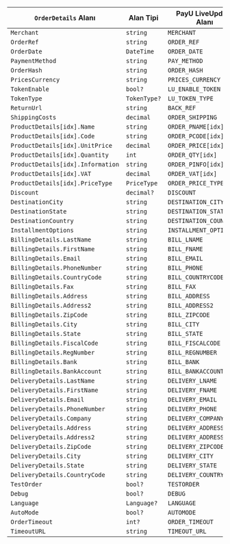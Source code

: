 | `OrderDetails` Alanı | Alan Tipi | PayU LiveUpdate Alanı |
| ----             | ---       | ---                 |
| `Merchant` | `string` | `MERCHANT` |
| `OrderRef` | `string` | `ORDER_REF` |
| `OrderDate` | `DateTime` | `ORDER_DATE` |
| `PaymentMethod` | `string` | `PAY_METHOD` |
| `OrderHash` | `string` | `ORDER_HASH` |
| `PricesCurrency` | `string` | `PRICES_CURRENCY` |
| `TokenEnable` | `bool?` | `LU_ENABLE_TOKEN` |
| `TokenType` | `TokenType?` | `LU_TOKEN_TYPE` |
| `ReturnUrl` | `string` | `BACK_REF` |
| `ShippingCosts` | `decimal` | `ORDER_SHIPPING` |
| `ProductDetails[idx].Name` | `string` | `ORDER_PNAME[idx]` |
| `ProductDetails[idx].Code` | `string` | `ORDER_PCODE[idx]` |
| `ProductDetails[idx].UnitPrice` | `decimal` | `ORDER_PRICE[idx]` |
| `ProductDetails[idx].Quantity` | `int` | `ORDER_QTY[idx]` |
| `ProductDetails[idx].Information` | `string` | `ORDER_PINFO[idx]` |
| `ProductDetails[idx].VAT` | `decimal` | `ORDER_VAT[idx]` |
| `ProductDetails[idx].PriceType` | `PriceType` | `ORDER_PRICE_TYPE[idx]` |
| `Discount` | `decimal?` | `DISCOUNT` |
| `DestinationCity` | `string` | `DESTINATION_CITY` |
| `DestinationState` | `string` | `DESTINATION_STATE` |
| `DestinationCountry` | `string` | `DESTINATION_COUNTRY` |
| `InstallmentOptions` | `string` | `INSTALLMENT_OPTIONS` |
| `BillingDetails.LastName` | `string` | `BILL_LNAME` |
| `BillingDetails.FirstName` | `string` | `BILL_FNAME` |
| `BillingDetails.Email` | `string` | `BILL_EMAIL` |
| `BillingDetails.PhoneNumber` | `string` | `BILL_PHONE` |
| `BillingDetails.CountryCode` | `string` | `BILL_COUNTRYCODE` |
| `BillingDetails.Fax` | `string` | `BILL_FAX` |
| `BillingDetails.Address` | `string` | `BILL_ADDRESS` |
| `BillingDetails.Address2` | `string` | `BILL_ADDRESS2` |
| `BillingDetails.ZipCode` | `string` | `BILL_ZIPCODE` |
| `BillingDetails.City` | `string` | `BILL_CITY` |
| `BillingDetails.State` | `string` | `BILL_STATE` |
| `BillingDetails.FiscalCode` | `string` | `BILL_FISCALCODE` |
| `BillingDetails.RegNumber` | `string` | `BILL_REGNUMBER` |
| `BillingDetails.Bank` | `string` | `BILL_BANK` |
| `BillingDetails.BankAccount` | `string` | `BILL_BANKACCOUNT` |
| `DeliveryDetails.LastName` | `string` | `DELIVERY_LNAME` |
| `DeliveryDetails.FirstName` | `string` | `DELIVERY_FNAME` |
| `DeliveryDetails.Email` | `string` | `DELIVERY_EMAIL` |
| `DeliveryDetails.PhoneNumber` | `string` | `DELIVERY_PHONE` |
| `DeliveryDetails.Company` | `string` | `DELIVERY_COMPANY` |
| `DeliveryDetails.Address` | `string` | `DELIVERY_ADDRESS` |
| `DeliveryDetails.Address2` | `string` | `DELIVERY_ADDRESS2` |
| `DeliveryDetails.ZipCode` | `string` | `DELIVERY_ZIPCODE` |
| `DeliveryDetails.City` | `string` | `DELIVERY_CITY` |
| `DeliveryDetails.State` | `string` | `DELIVERY_STATE` |
| `DeliveryDetails.CountryCode` | `string` | `DELIVERY_COUNTRYCODE` |
| `TestOrder` | `bool?` | `TESTORDER` |
| `Debug` | `bool?` | `DEBUG` |
| `Language` | `Language?` | `LANGUAGE` |
| `AutoMode` | `bool?` | `AUTOMODE` |
| `OrderTimeout` | `int?` | `ORDER_TIMEOUT` |
| `TimeoutURL` | `string` | `TIMEOUT_URL` |
